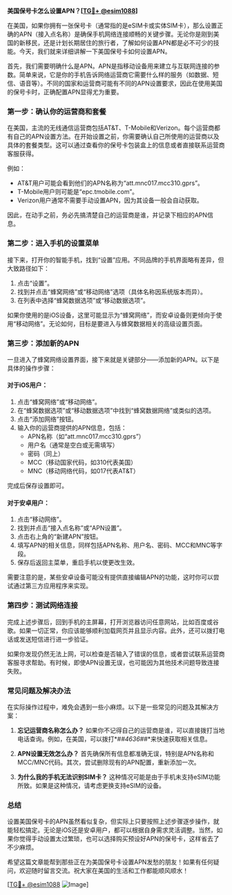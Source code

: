 **美国保号卡怎么设置APN？[[TG💪+ @esim1088](https://t.me/s/esim1088)]**

在美国，如果你拥有一张保号卡（通常指的是eSIM卡或实体SIM卡），那么设置正确的APN（接入点名称）是确保手机网络连接顺畅的关键步骤。无论你是刚到美国的新移民，还是计划长期居住的旅行者，了解如何设置APN都是必不可少的技能。今天，我们就来详细讲解一下美国保号卡如何设置APN。

首先，我们需要明确什么是APN。APN是指移动设备用来建立与互联网连接的参数。简单来说，它是你的手机告诉网络运营商它需要什么样的服务（如数据、短信、语音等）。不同的国家和运营商可能有不同的APN设置要求，因此在使用美国的保号卡时，正确配置APN显得尤为重要。

### **第一步：确认你的运营商和套餐**
在美国，主流的无线通信运营商包括AT&T、T-Mobile和Verizon。每个运营商都有自己的APN设置方法。在开始设置之前，你需要确认自己所使用的运营商以及具体的套餐类型。这可以通过查看你的保号卡包装盒上的信息或者直接联系运营商客服获得。

例如：
- AT&T用户可能会看到他们的APN名称为“att.mnc017.mcc310.gprs”。
- T-Mobile用户则可能是“epc.tmobile.com”。
- Verizon用户通常不需要手动设置APN，因为其设备一般会自动获取。

因此，在动手之前，务必先搞清楚自己的运营商是谁，并记录下相应的APN信息。

### **第二步：进入手机的设置菜单**
接下来，打开你的智能手机，找到“设置”应用。不同品牌的手机界面略有差异，但大致路径如下：

1. 点击“设置”。
2. 找到并点击“蜂窝网络”或“移动网络”选项（具体名称因系统版本而异）。
3. 在列表中选择“蜂窝数据选项”或“移动数据选项”。

如果你使用的是iOS设备，这里可能显示为“蜂窝网络”，而安卓设备则更倾向于使用“移动网络”。无论如何，目标是要进入与蜂窝数据相关的高级设置页面。

### **第三步：添加新的APN**
一旦进入了蜂窝网络设置界面，接下来就是关键部分——添加新的APN。以下是具体的操作步骤：

#### **对于iOS用户：**
1. 点击“蜂窝网络”或“移动网络”。
2. 在“蜂窝数据选项”或“移动数据选项”中找到“蜂窝数据网络”或类似的选项。
3. 点击“添加网络”按钮。
4. 输入你的运营商提供的APN信息，包括：
   - APN名称（如“att.mnc017.mcc310.gprs”）
   - 用户名（通常是空白或无需填写）
   - 密码（同上）
   - MCC（移动国家代码，如310代表美国）
   - MNC（移动网络代码，如017代表AT&T）

完成后保存设置即可。

#### **对于安卓用户：**
1. 点击“移动网络”。
2. 找到并点击“接入点名称”或“APN设置”。
3. 点击右上角的“新建APN”按钮。
4. 填写APN的相关信息，同样包括APN名称、用户名、密码、MCC和MNC等字段。
5. 保存后返回主菜单，重启手机以使更改生效。

需要注意的是，某些安卓设备可能没有提供直接编辑APN的功能，这时你可以尝试通过第三方应用程序来实现。

### **第四步：测试网络连接**
完成上述步骤后，回到手机的主屏幕，打开浏览器访问任意网站，比如百度或谷歌。如果一切正常，你应该能够顺利加载网页并且显示内容。此外，还可以拨打电话或发送短信进行进一步验证。

如果你发现仍然无法上网，可以检查是否输入了错误的信息，或者尝试联系运营商客服寻求帮助。有时候，即使APN设置无误，也可能因为其他技术问题导致连接失败。

### **常见问题及解决办法**
在实际操作过程中，难免会遇到一些小麻烦。以下是一些常见的问题及其解决方案：

1. **忘记运营商名称怎么办？**
   如果你不记得自己的运营商是谁，可以直接拨打当地电话查询。例如，在美国，可以拨打*#*#4636#*#*来快速获取相关信息。

2. **APN设置无效怎么办？**
   首先确保所有信息都准确无误，特别是APN名称和MCC/MNC代码。其次，尝试删除现有的APN配置，重新添加一次。

3. **为什么我的手机无法识别SIM卡？**
   这种情况可能是由于手机未支持eSIM功能所致。如果是这种情况，请考虑更换支持eSIM的设备。

### **总结**
设置美国保号卡的APN虽然看似复杂，但实际上只要按照上述步骤逐步操作，就能轻松搞定。无论是iOS还是安卓用户，都可以根据自身需求灵活调整。当然，如果你觉得手动设置太过繁琐，也可以选择购买预设好APN的保号卡，这样省去了不少麻烦。

希望这篇文章能帮到那些正在为美国保号卡设置APN发愁的朋友！如果有任何疑问，欢迎随时留言交流。祝大家在美国的生活和工作都能顺风顺水！

[[TG💪+ @esim1088](https://t.me/s/esim1088) ![Image](https://i.postimg.cc/4NQfJmqS/Snipaste-2025-05-13-00-14-12.png)]